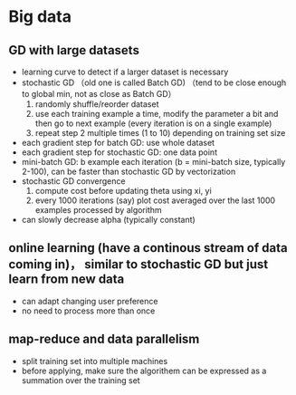 # Big data
## GD with large datasets
- learning curve to detect if a larger dataset is necessary
- stochastic GD （old one is called Batch GD) （tend to be close enough to global min, not as close as Batch GD）
  1. randomly shuffle/reorder dataset
  2. use each training example a time, modify the parameter a bit and then go to next example (every iteration is on a single example)
  3. repeat step 2 multiple times (1 to 10) depending on training set size
- each gradient step for batch GD: use whole dataset
- each gradient step for stochastic GD: one data point
- mini-batch GD: b example each iteration (b = mini-batch size, typically 2-100), can be faster than stochastic GD by vectorization
- stochastic GD convergence
  1. compute cost before updating theta using xi, yi
  2. every 1000 iterations (say) plot cost averaged over the last 1000 examples processed by algorithm
- can slowly decrease alpha (typically constant)
## online learning (have a continous stream of data coming in)， similar to stochastic GD but just learn from new data
- can adapt changing user preference
- no need to process more than once
## map-reduce and data parallelism  
- split training set into multiple machines
- before applying, make sure the algorithem can be expressed as a summation over the training set
